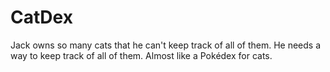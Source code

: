 # CatDex
Jack owns so many cats that he can't keep track of all of them. He needs a way to keep track of all of them. Almost like a Pokédex for cats.
